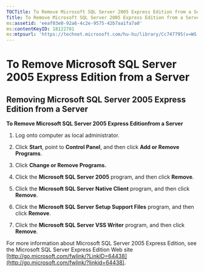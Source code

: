 ```yaml
---
TOCTitle: To Remove Microsoft SQL Server 2005 Express Edition from a Server
Title: To Remove Microsoft SQL Server 2005 Express Edition from a Server
ms:assetid: 'eeaf03e0-92a6-4c2e-9575-42b7aa1fa7a0'
ms:contentKeyID: 18122781
ms:mtpsurl: 'https://technet.microsoft.com/hu-hu/library/Cc747795(v=WS.10)'
---
```


To Remove Microsoft SQL Server 2005 Express Edition from a Server
=================================================================

Removing Microsoft SQL Server 2005 Express Edition from a Server
----------------------------------------------------------------

**To Remove Microsoft SQL Server 2005 Express Editionfrom a Server**
1.  Log onto computer as local administrator.

2.  Click **Start**, point to **Control Panel**, and then click **Add or Remove Programs**.

3.  Click **Change or Remove Programs.**

4.  Click the **Microsoft SQL Server 2005** program, and then click **Remove**.

5.  Click the **Microsoft SQL Server Native Client** program, and then click **Remove**.

6.  Click the **Microsoft SQL Server Setup Support Files** program, and then click **Remove**.

7.  Click the **Microsoft SQL Server VSS Writer** program, and then click **Remove**.

For more information about Microsoft SQL Server 2005 Express Edition, see the Microsoft SQL Server Express Edition Web site [http://go.microsoft.com/fwlink/?LinkID=64438](http://go.microsoft.com/fwlink/?linkid=64438).
